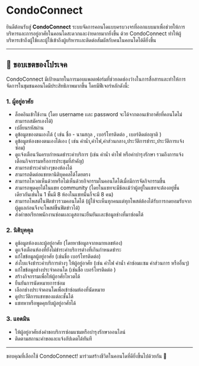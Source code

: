 # CondoConnect

ยินดีต้อนรับสู่ **CondoConnect** ระบบจัดการคอนโดแบบครบวงจรที่ออกแบบมาเพื่อช่วยให้การบริหารและการอยู่อาศัยในคอนโดสะดวกและง่ายดายมากยิ่งขึ้น ด้วย CondoConnect ทำให้ผู้บริหารเข้าถึงผู้ใช้เเละผู้ใช้เข้าถึงผู้บริหารเเละติดต่อสัมผัสกับคนในคอนโดได้ดียิ่งขึ้น

---

## 🚀 ขอบเขตของโปรเจค

CondoConnect มีเป้าหมายในการมอบแพลตฟอร์มที่ช่วยลดช่องว่างในการสื่อสารและทำให้การจัดการในชุมชนคอนโดมีประสิทธิภาพมากขึ้น โดยมีฟีเจอร์หลักดังนี้:

### 1. **ผู้อยู่อาศัย**
- ล็อคอินเข้าใช้งาน (โดย username เเละ password จะได้จากตอนเข้าอาศัยที่คอนโดไม่สามารถสมัครเองได้)
- เปลี่ยนรหัสผ่าน
- ดูข้อมูลของตนเองได้ ( เช่น ชื่อ - นามสกุล , เบอร์โทรติดต่อ , เบอร์ติดต่อญาติ )
- ดูข้อมูลห้องของตนเองได้เอง ( เช่น ค่าน้ำ,ค่าไฟ,ค่าส่วนกลาง,ประวัติการชำระ,ประวัติการเเจ้งซ่อม)
- ดูเเจ้งเตือนวันครบกำหนดชำระค่าบริการ (เช่น ค่าน้ำ ค่าไฟ หรือค่าบำรุงรักษา รวมถึงการแจ้งเตือนกิจกรรมหรือการประชุมที่สำคัญ)
- สามารถชำระค่าต่างๆของห้องได้
- สามารถติดต่อแชทหานิติบุคคลได้โดยตรง
- สามารถโหวตเห็นด้วยหรือไม่เห็นด้วยกิจกรรมในคอนโดได้เมื่อมีการจัดกิจกรรมขึ้น
- สามารถพูดคุยได้ในแชท community (โดยในแชทจะมีช้อเเม้ว่าผู้อยู่ในแชทจะต้องอยู่ชั้นเดียวกันเช่นใน 1 ชั้นมี 8 ห้องในแชทนั้นก็จะมี 8 คน)
- สามารถโพสต์ในฟิตข่าวรวมคอนโดได้ (ผู้ใช้จะเห็นทุกคนแต่ทุกโพสต์ต้องได้รับการกดยอมรับจากผู้ดูแลก่อนจึงจะโพสต์ขึ้นฟิตข่าวได้)
- ส่งคำขอเรียกพนักงานซ่อมเเละดูสถานะยืนยันเเละข้อมูลช่างที่มาซ่อมได้
  

### 2. **นิติบุคคุล**
- ดูช้อมูลห้องเเละผู้อยู่อาศัย (โดยหาข้อมูลจากหมายเลขห้อง)
- ดูเเจ้งเตือนห้องที่ยังไม่ชำระค่าบริการต่างที่เกินกำหนดชำระ
- แก้ไขข้อมูลผู้อยู่อาศัย (เช่นชื่อ เบอร์โทรติดต่อ)
- ส่งใบเเจ้งชำระค่าบริการต่างๆ ให้ผู้อยู่อาศัย (เช่น ค่าไฟ ค่าน้ำ ค่าซ่อมเเซม ค่าส่วนการ หรืออื่นๆ)
- แก้ไขข้อมูลช่างประจำคอนโด (เช่นชื่อ เบอร์โทรติดต่อ )
- สร้างกิจกรรมเพื่อให้ผู้อาศัยโหวตได้
- ยืนยันการนัดหมายการซ่อม
- เลือกช่างประจำคอนโดเพื่อเข้าซ่อมห้องที่นัดหมาย
- ดูประวัติการแชทของแต่ละชั้นได้
- แชทหาหรือพูดคุยกับผู้อยู่อาศัยได้

### 3. **แอดมิน**
- ให้ผู้อยู่อาศัยส่งคำขอบริการซ่อมแซมหรือบำรุงรักษาออนไลน์
- ติดตามสถานะคำขอและแจ้งอัปเดตได้ทันที

---

ขอบคุณที่เลือกใช้ CondoConnect! มาร่วมสร้างชีวิตในคอนโดที่ดียิ่งขึ้นไปด้วยกัน 🏢

